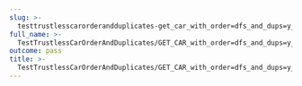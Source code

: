 ```yaml
---
slug: >-
  testtrustlesscarorderandduplicates-get_car_with_order=dfs_and_dups=y_of_identity_cid
full_name: >-
  TestTrustlessCarOrderAndDuplicates/GET_CAR_with_order=dfs_and_dups=y_of_identity_CID
outcome: pass
title: >-
  TestTrustlessCarOrderAndDuplicates/GET_CAR_with_order=dfs_and_dups=y_of_identity_CID
---
```


